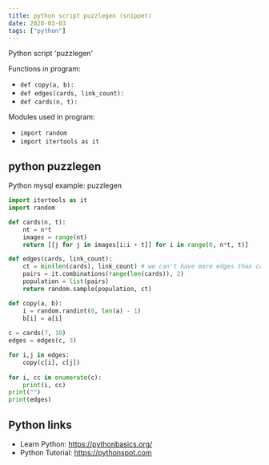 ```yaml
---
title: python script puzzlegen (snippet)
date: 2020-03-03
tags: ["python"]
---
```

Python script 'puzzlegen'

Functions in program: 
* `def copy(a, b):`
* `def edges(cards, link_count):`
* `def cards(n, t):`

Modules used in program: 
* `import random`
* `import itertools as it`

## python puzzlegen

Python mysql example: puzzlegen

```python
import itertools as it
import random

def cards(n, t):
    nt = n*t
    images = range(nt)
    return [[j for j in images[i:i + t]] for i in range(0, n*t, t)]

def edges(cards, link_count):
    ct = min(len(cards), link_count) # we can't have more edges than cards for prop4
    pairs = it.combinations(range(len(cards)), 2)
    population = list(pairs)
    return random.sample(population, ct)

def copy(a, b):
    i = random.randint(0, len(a) - 1)
    b[i] = a[i]
    
c = cards(7, 10)
edges = edges(c, 3)

for i,j in edges:
    copy(c[i], c[j])
    
for i, cc in enumerate(c):
    print(i, cc)
print("")
print(edges)

```

## Python links

- Learn Python: https://pythonbasics.org/
- Python Tutorial: https://pythonspot.com
